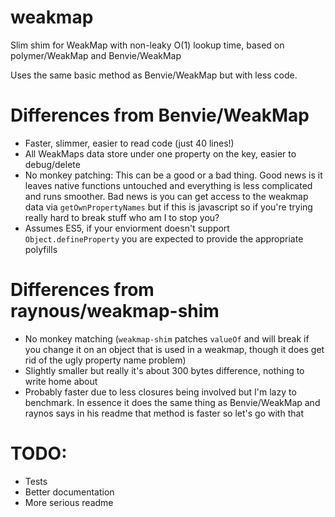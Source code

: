 weakmap
=======

Slim shim for WeakMap with non-leaky O(1) lookup time, based on polymer/WeakMap and Benvie/WeakMap

Uses the same basic method as Benvie/WeakMap but with less code.

# Differences from Benvie/WeakMap
- Faster, slimmer, easier to read code (just 40 lines!)
- All WeakMaps data store under one property on the key, easier to debug/delete 
- No monkey patching: This can be a good or a bad thing. Good news is it leaves native functions untouched and everything is less complicated and runs smoother. Bad news is you can get access to the weakmap data via `getOwnPropertyNames` but if this is javascript so if you're trying really hard to break stuff who am I to stop you?
- Assumes ES5, if your enviorment doesn't support `Object.defineProperty` you are expected to provide the appropriate polyfills

# Differences from raynous/weakmap-shim
- No monkey matching (`weakmap-shim` patches `valueOf` and will break if you change it on an object that is used in a weakmap, though it does get rid of the ugly property name problem)
- Slightly smaller but really it's about 300 bytes difference, nothing to write home about
- Probably faster due to less closures being involved but I'm lazy to benchmark. In essence it does the same thing as Benvie/WeakMap and raynos says in his readme that method is faster so let's go with that

# TODO:
- Tests 
- Better documentation
- More serious readme



